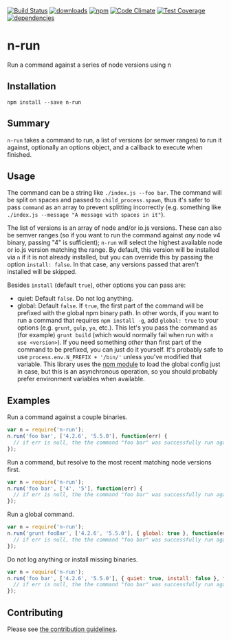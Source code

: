 [![Build Status](https://travis-ci.org/tandrewnichols/n-run.png)](https://travis-ci.org/tandrewnichols/n-run) [![downloads](http://img.shields.io/npm/dm/n-run.svg)](https://npmjs.org/package/n-run) [![npm](http://img.shields.io/npm/v/n-run.svg)](https://npmjs.org/package/n-run) [![Code Climate](https://codeclimate.com/github/tandrewnichols/n-run/badges/gpa.svg)](https://codeclimate.com/github/tandrewnichols/n-run) [![Test Coverage](https://codeclimate.com/github/tandrewnichols/n-run/badges/coverage.svg)](https://codeclimate.com/github/tandrewnichols/n-run) [![dependencies](https://david-dm.org/tandrewnichols/n-run.png)](https://david-dm.org/tandrewnichols/n-run)

# n-run

Run a command against a series of node versions using n

## Installation

`npm install --save n-run`

## Summary

`n-run` takes a command to run, a list of versions (or semver ranges) to run it against, optionally an options object, and a callback to execute when finished.

## Usage

The command can be a string like `./index.js --foo bar`. The command will be split on spaces and passed to `child_process.spawn`, thus it's safer to pass `command` as an array to prevent splitting incorrectly (e.g. something like `./index.js --message "A message with spaces in it"`).

The list of versions is an array of node and/or io.js versions. These can also be semver ranges (so if you want to run the command against _any_ node v4 binary, passing "4" is sufficient); `n-run` will select the highest available node or io.js version matching the range. By default, this version will be installed via `n` if it is not already installed, but you can override this by passing the option `install: false`. In that case, any versions passed that aren't installed will be skipped.

Besides `install` (default `true`), other options you can pass are:

* quiet: Default `false`. Do not log anything.
* global: Default `false`. If `true`, the first part of the command will be prefixed with the global npm binary path. In other words, if you want to run a command that requires `npm install -g`, add `global: true` to your options (e.g. `grunt`, `gulp`, `yo`, etc.). This let's you pass the command as (for example) `grunt build` (which would normally fail when run with `n use <version>`). If you need something _other_ than first part of the command to be prefixed, you can just do it yourself. It's probably safe to use `process.env.N_PREFIX + '/bin/'` unless you've modified that variable. This library uses the [npm module](https://www.npmjs.com/package/npm) to load the global config just in case, but this is an asynchronous operation, so you should probably prefer environment variables when available.

## Examples

Run a command against a couple binaries.

```js
var n = require('n-run');
n.run('foo bar', ['4.2.6', '5.5.0'], function(err) {
  // if err is null, the the command "foo bar" was successfully run against all node versions supplied
});
```

Run a command, but resolve to the most recent matching node versions first.

```js
var n = require('n-run');
n.run('foo bar', ['4', '5'], function(err) {
  // if err is null, the the command "foo bar" was successfully run against all node versions supplied
});
```

Run a global command.

```js
var n = require('n-run');
n.run('grunt fooBar', ['4.2.6', '5.5.0'], { global: true }, function(err) {
  // if err is null, the the command "foo bar" was successfully run against all node versions supplied
});
```

Do not log anything or install missing binaries.

```js
var n = require('n-run');
n.run('foo bar', ['4.2.6', '5.5.0'], { quiet: true, install: false }, function(err) {
  // if err is null, the the command "foo bar" was successfully run against all node versions supplied
});
```

## Contributing

Please see [the contribution guidelines](CONTRIBUTING.md).
